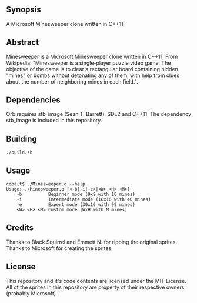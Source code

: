 ## Synopsis
A Microsoft Minesweeper clone written in C++11

## Abstract
Minesweeper is a Microsoft Minesweeper clone written in C++11. From Wikipedia: "Minesweeper is a single-player puzzle video game. The objective of the game is to clear a rectangular board containing hidden "mines" or bombs without detonating any of them, with help from clues about the number of neighboring mines in each field.".

## Dependencies
Orb requires stb_image (Sean T. Barrett), SDL2 and C++11. The dependency stb_image is included in this repository.

## Building
```
./build.sh
```

## Usage
```
cobalt$ ./Minesweeper.o --help
Usage: ./Minesweeper.o [<-b|-i|-e>|<W> <H> <M>]
	-b          Beginner mode (9x9 with 10 mines)
	-i          Intermediate mode (16x16 with 40 mines)
	-e          Expert mode (30x16 with 99 mines)
	<W> <H> <M> Custom mode (WxH with M mines)
```

## Credits
Thanks to Black Squirrel and Emmett N. for ripping the original sprites. Thanks to Microsoft for creating the sprites.

## License
This repository and it's code contents are licensed under the MIT License. All of the sprites in this repository are property of their respective owners (probably Microsoft).